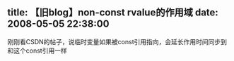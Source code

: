 title: 【旧blog】non-const rvalue的作用域
date: 2008-05-05 22:38:00
---

刚刚看CSDN的帖子，说临时变量如果被const引用指向，会延长作用时间同步到和这个const引用一样
